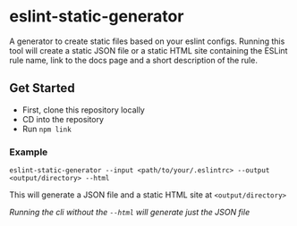 # eslint-static-generator
A generator to create static files based on your eslint configs. Running this tool will create a static JSON file or a static HTML site containing the ESLint rule name, link to the docs page and a short description of the rule.

## Get Started
- First, clone this repository locally
- CD into the repository
- Run `npm link`

### Example
```
eslint-static-generator --input <path/to/your/.eslintrc> --output <output/directory> --html
```

This will generate a JSON file and a static HTML site at `<output/directory>`

*Running the cli without the `--html` will generate just the JSON file*
